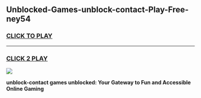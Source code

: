 
## Unblocked-Games-unblock-contact-Play-Free-ney54
<h3>
<a href="https://premium76.site?title=unblock-contact&ref=23A">CLICK TO PLAY</a></h3>
<hr>

<h3>
<a href="https://premium76.site?title=unblock-contact&ref=23A">CLICK 2 PLAY</a>
  
</h3>

<a href="https://premium76.site?title=unblock-contact&ref=23A"><img src="https://clearcache.store/games.png"></a>


**unblock-contact games unblocked: Your Gateway to Fun and Accessible Online Gaming**
